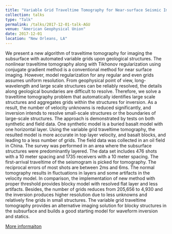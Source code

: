 ```yaml
---
title: "Variable Grid Traveltime Tomography for Near-surface Seismic Imaging"
collection: talks
type: "Talk"
permalink: /talks/2017-12-01-talk-AGU
venue: "American Geophysical Union"
date: 2017-12-01
location: "New Orleans, LA"
---
```


We present a new algorithm of traveltime tomography for imaging the subsurface with automated variable grids upon geological structures. The nonlinear traveltime tomography along with Tikhonov regularization using conjugate gradient method is a conventional method for near surface imaging. However, model regularization for any regular and even grids assumes uniform resolution. From geophysical point of view, long-wavelength and large scale structures can be reliably resolved, the details along geological boundaries are difficult to resolve. Therefore, we solve a traveltime tomography problem that automatically identifies large scale structures and aggregates grids within the structures for inversion. As a result, the number of velocity unknowns is reduced significantly, and inversion intends to resolve small-scale structures or the boundaries of large-scale structures. The approach is demonstrated by tests on both synthetic and field data. One synthetic model is a buried basalt model with one horizontal layer. Using the variable grid traveltime tomography, the resulted model is more accurate in top layer velocity, and basalt blocks, and leading to a less number of grids. The field data was collected in an oil field in China. The survey was performed in an area where the subsurface structures were predominantly layered. The data set includes 476 shots with a 10 meter spacing and 1735 receivers with a 10 meter spacing. The first-arrival traveltime of the seismogram is picked for tomography. The reciprocal errors of most shots are between 2ms and 6ms. The normal tomography results in fluctuations in layers and some artifacts in the velocity model. In comparison, the implementation of new method with proper threshold provides blocky model with resolved flat layer and less artifacts. Besides, the number of grids reduces from 205,656 to 4,930 and the inversion produces higher resolution due to less unknowns and relatively fine grids in small structures. The variable grid traveltime tomography provides an alternative imaging solution for blocky structures in the subsurface and builds a good starting model for waveform inversion and statics.

[More informaiton](https://ui.adsabs.harvard.edu/abs/2017AGUFMNS33A0026C/abstract)

